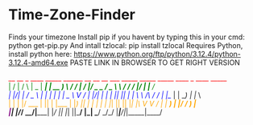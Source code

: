# Time-Zone-Finder
Finds your timezone
Install pip if you havent by typing this in your cmd:
python get-pip.py
And intall tzlocal:
pip install tzlocal
Requires Python, install python here: https://www.python.org/ftp/python/3.12.4/python-3.12.4-amd64.exe
PASTE LINK IN BROWSER TO GET RIGHT VERSION



<span style="color: red;">  __  __    _    ____  _____   ______   __  __  __  ___ _____ _____        _____ ____  _ ____  _____ </span><br>
<span style="color: green;"> |  \/  |  / \  |  _ \| ____| | __ ) \ / / |  \/  |/ _ \_   _/ _ \ \      / /_ _/ ___|/ |___ \|___ / </span><br>
<span style="color: blue;"> | |\/| | / _ \ | | | |  _|   |  _ \\ V /  | |\/| | | | || || | | \ \ /\ / / | |\___ \| | __) | |_ \ </span><br>
<span style="color: orange;"> | |  | |/ ___ \| |_| | |___  | |_) || |   | |  | | |_| || || |_| |\ V  V /  | | ___) | |/ __/ ___) |</span><br>
<span style="color: purple;"> |_|  |_/_/   \_\____/|_____| |____/ |_|   |_|  |_|\___/ |_| \___/  \_/\_/  |___|____/|_|_____|____/ </span>



